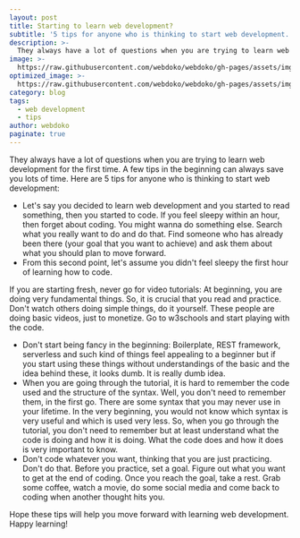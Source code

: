 ```yaml
---
layout: post
title: Starting to learn web development?
subtitle: '5 tips for anyone who is thinking to start web development.'
description: >-
  They always have a lot of questions when you are trying to learn web development for the first time. A few tips in the beginning can always save you lots of time. Here are 5 tips for anyone who is thinking to start web development.
image: >-
  https://raw.githubusercontent.com/webdoko/webdoko/gh-pages/assets/img/blog/starting-to-learn-web-development.png
optimized_image: >-
  https://raw.githubusercontent.com/webdoko/webdoko/gh-pages/assets/img/blog/starting-to-learn-web-development-thumb.png
category: blog
tags:
  - web development
  - tips
author: webdoko
paginate: true
---
```


They always have a lot of questions when you are trying to learn web development for the first time. A few tips in the beginning can always save you lots of time. Here are 5 tips for anyone who is thinking to start web development:

- Let's say you decided to learn web development and you started to read something, then you started to code. If you feel sleepy within an hour, then forget about coding. You might wanna do something else. Search what you really want to do and do that. Find someone who has already been there (your goal that you want to achieve) and ask them about what you should plan to move forward.
- From this second point, let's assume you didn't feel sleepy the first hour of learning how to code.

If you are starting fresh, never go for video tutorials: At beginning, you are doing very fundamental things. So, it is crucial that you read and practice. Don't watch others doing simple things, do it yourself. These people are doing basic videos, just to monetize. Go to w3schools and start playing with the code.

- Don't start being fancy in the beginning: Boilerplate, REST framework, serverless and such kind of things feel appealing to a beginner but if you start using these things without understandings of the basic and the idea behind these, it looks dumb. It is really dumb idea.
- When you are going through the tutorial, it is hard to remember the code used and the structure of the syntax. Well, you don't need to remember them, in the first go. There are some syntax that you may never use in your lifetime. In the very beginning, you would not know which syntax is very useful and which is used very less. So, when you go through the tutorial, you don't need to remember but at least understand what the code is doing and how it is doing. What the code does and how it does is very important to know.
- Don't code whatever you want, thinking that you are just practicing. Don't do that. Before you practice, set a goal. Figure out what you want to get at the end of coding. Once you reach the goal, take a rest. Grab some coffee, watch a movie, do some social media and come back to coding when another thought hits you.

Hope these tips will help you move forward with learning web development. Happy learning!
